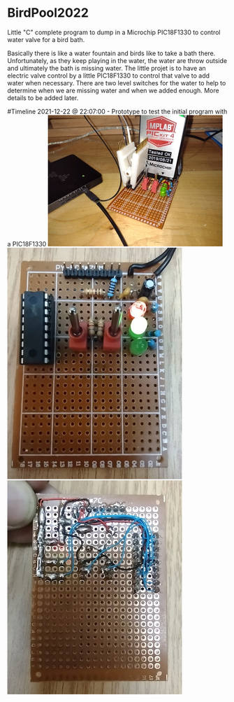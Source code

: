 # BirdPool2022
Little "C" complete program to dump in a Microchip PIC18F1330 to control water valve for a bird bath.

Basically there is like a water fountain and birds like to take a bath there. 
Unfortunately, as they keep playing in the water, the water are throw outside and ultimately the bath is missing water. 
The little projet is to have an electric valve control by a little PIC18F1330 to control that valve to add water when necessary. 
There are two level switches for the water to help to determine when we are missing water and when we added enough.
More details to be added later.

#Timeline
2021-12-22 @ 22:07:00 - Prototype to test the initial program with a PIC18F1330
![Overview of prototype](images/2021-12-22@22-09-00_Overview.jpg)
![Top](images/2021-12-22@22-09-00_Top.jpg)
![Bottom](images/2021-12-22@22-09-00_Bottom.jpg)

